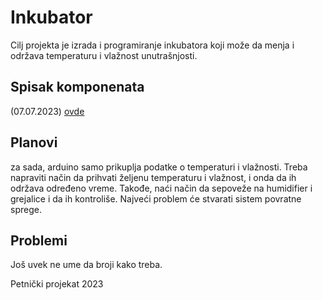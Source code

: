 # Inkubator

Cilj projekta je izrada i programiranje inkubatora koji može da menja i održava temperaturu i vlažnost unutrašnjosti.

## Spisak komponenata 

(07.07.2023) [ovde](https://github.com/KostaJovanovic/Inkubator/blob/main/spisak_komponenata_2.xlsx)

## Planovi

za sada, arduino samo prikuplja podatke o temperaturi i vlažnosti. Treba napraviti način da prihvati željenu temperaturu i vlažnost, i onda da ih održava određeno vreme. Takođe, naći način da sepoveže na humidifier i grejalice i da ih kontroliše. Najveći problem će stvarati sistem povratne sprege.

## Problemi

Još uvek ne ume da broji kako treba.


Petnički projekat 2023
